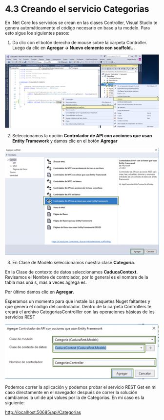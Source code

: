 # 4.3 Creando el servicio Categorias

En .Net Core los servicios se crean en las clases Controller, Visual Studio te genera automáticamente el código necesario en base a tu modelo. Para esto sigue los siguientes pasos:

1. Da clic con el botón derecho de mouse sobre la carpeta Controller. Luego da clic en **Agregar -&gt; Nuevo elemento con scaffold...**

![](../.gitbook/assets/image%20%288%29.png)

2. Seleccionamos la opción **Controlador de API con acciones que usan Entity Framework** y damos clic en el botón **Agregar**

![](../.gitbook/assets/image%20%2842%29.png)

3. En Clase de Modelo seleccionamos nuestra clase **Categoria**.

En la Clase de contexto de datos seleccionamos **CaducaContext.**  
Revisamos el Nombre de controlador, por lo general es el nombre de la tabla mas una s, mas a veces agrega es.

Por último damos clic en **Agregar.**

Esperamos un momento para que instale los paquetes Nuget faltantes y que genera el código del controlador. Dentro de la carpeta Controllers te creará el archivo CategoriasControlller con las operaciones básicas de los servicios REST

![](../.gitbook/assets/image%20%287%29.png)

Podemos correr la aplicación y podemos probar el servicio REST Get en mi caso directamente en el navegador después de correr la solución cambiamos la url de api values por la de Categorias. En mi caso es la siguiente:

[http://localhost:50685/api/Categorias](http://localhost:50685/api/Categorias)

### 

